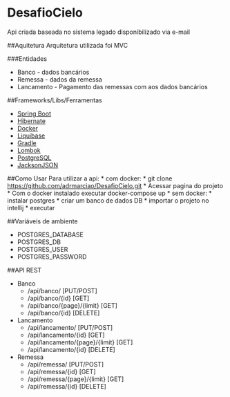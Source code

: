 # DesafioCielo
Api criada baseada no sistema legado disponibilizado via e-mail

##Aquitetura
Arquitetura utilizada foi MVC

###Entidades
   * Banco - dados bancários
   * Remessa - dados da remessa
   * Lancamento - Pagamento das remessas com aos dados bancários

##Frameworks/Libs/Ferramentas
   * [Spring Boot](https://www.springbot.com/)
   * [Hibernate](https://hibernate.org/)
   * [Docker](https://docs.docker.com/)
   * [Liquibase](https://www.liquibase.org/)
   * [Gradle](https://gradle.org/)
   * [Lombok](https://projectlombok.org/)
   * [PostgreSQL](https://www.postgresql.org/)
   * [JacksonJSON](https://www.baeldung.com/jackson/)

##Como Usar
    Para utilizar a api:
        * com docker:
            * git clone https://github.com/adrmarciao/DesafioCielo.git
            * Acessar pagina do projeto
            * Com o docker instalado executar docker-compose up
        * sem docker:
            * instalar postgres
            * criar um banco de dados DB
            * importar o projeto no intellij
            * executar
            
##Variáveis de ambiente
   * POSTGRES_DATABASE
   * POSTGRES_DB
   * POSTGRES_USER
   * POSTGRES_PASSWORD

##API REST
 * Banco
    * /api/banco/ [PUT/POST]
    * /api/banco/{id} [GET]
    * /api/banco/{page}/{limit} [GET]
    * /api/banco/{id} [DELETE]
 * Lancamento
    * /api/lancamento/ [PUT/POST]
    * /api/lancamento/{id} [GET]
    * /api/lancamento/{page}/{limit} [GET]
    * /api/lancamento/{id} [DELETE]
 * Remessa
     * /api/remessa/ [PUT/POST]
     * /api/remessa/{id} [GET]
     * /api/remessa/{page}/{limit} [GET]
     * /api/remessa/{id} [DELETE]
    
   
